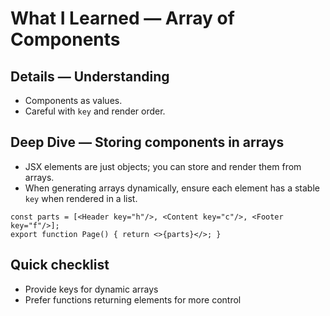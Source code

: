 # What I Learned — Array of Components


## Details — Understanding
- Components as values.
- Careful with `key` and render order.

## Deep Dive — Storing components in arrays
- JSX elements are just objects; you can store and render them from arrays.
- When generating arrays dynamically, ensure each element has a stable `key` when rendered in a list.

```tsx
const parts = [<Header key="h"/>, <Content key="c"/>, <Footer key="f"/>];
export function Page() { return <>{parts}</>; }
```

## Quick checklist
- Provide keys for dynamic arrays
- Prefer functions returning elements for more control